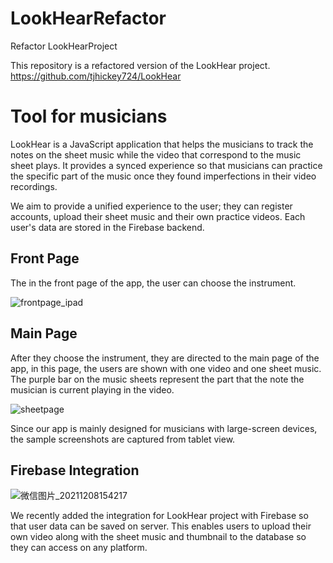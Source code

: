# LookHearRefactor
Refactor LookHearProject

This repository is a refactored version of the LookHear project. https://github.com/tjhickey724/LookHear

# Tool for musicians

LookHear is a JavaScript application that helps the musicians to track the notes on the sheet music while the video that correspond to the music sheet plays. It provides a synced experience so that musicians can practice the specific part of the music once they found imperfections in their video recordings. 

We aim to provide a unified experience to the user; they can register accounts, upload their sheet music and their own practice videos. Each user's data are stored in the Firebase backend. 

## Front Page 
The in the front page of the app, the user can choose the instrument.

![frontpage_ipad](https://user-images.githubusercontent.com/44303703/140256652-e62109ff-59de-40ed-ab51-910d00b5e221.png)

## Main Page
After they choose the instrument, they are directed to the main page of the app, in this page, the users are shown with one video and one sheet music.
The purple bar on the music sheets represent the part that the note the musician is current playing in the video.

![sheetpage](https://user-images.githubusercontent.com/44303703/140256513-1f87c473-c537-4fc2-bbc1-24cc1f9b36b8.png)

Since our app is mainly designed for musicians with large-screen devices, the sample screenshots are captured from tablet view. 

## Firebase Integration

![微信图片_20211208154217](https://user-images.githubusercontent.com/44303703/145281397-447ddc54-9947-4fab-8773-3c320a5af5d3.png)


We recently added the integration for LookHear project with Firebase so that user data can be saved on server.
This enables users to upload their own video along with the sheet music and thumbnail to the database so they can access on any platform.

